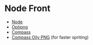 Node Front
==========

- [Node](https://nodejs.org/)
- [Optipng](http://optipng.sourceforge.net/)
- [Compass](http://compass-style.org)
- [Compass Oily PNG](http://compass-style.org/help/tutorials/spriting/#Oily-PNG) (for faster spriting)
